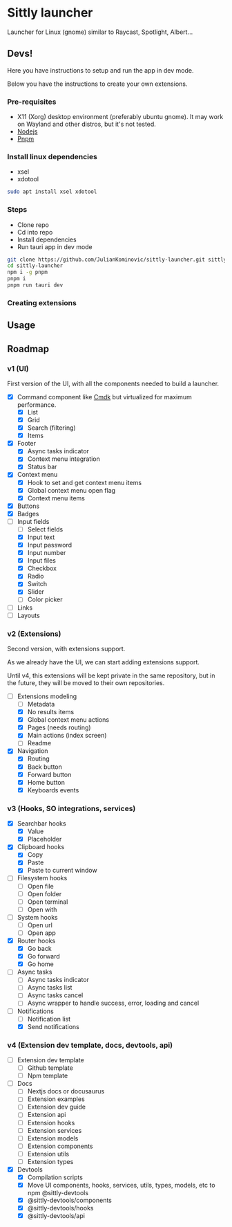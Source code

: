 # Sittly launcher

Launcher for Linux (gnome) similar to Raycast, Spotlight, Albert...

## Devs!

Here you have instructions to setup and run the app in dev mode.

Below you have the instructions to create your own extensions.

### Pre-requisites

- X11 (Xorg) desktop environment (preferably ubuntu gnome). It may work on Wayland and other distros, but it's not tested.
- [Nodejs](https://nodejs.org/en/)
- [Pnpm](https://pnpm.io/)

### Install linux dependencies

- xsel
- xdotool

```bash
sudo apt install xsel xdotool
```

### Steps

- Clone repo
- Cd into repo
- Install dependencies
- Run tauri app in dev mode

```bash
git clone https://github.com/JulianKominovic/sittly-launcher.git sittly-launcher
cd sittly-launcher
npm i -g pnpm
pnpm i
pnpm run tauri dev
```

### Creating extensions

## Usage

## Roadmap

### v1 (UI)

First version of the UI, with all the components needed to build a launcher.

- [x] Command component like [Cmdk](https://cmdk.paco.me/) but virtualized for maximum performance.
  - [x] List
  - [x] Grid
  - [x] Search (filtering)
  - [x] Items
- [x] Footer
  - [x] Async tasks indicator
  - [x] Context menu integration
  - [x] Status bar
- [x] Context menu
  - [x] Hook to set and get context menu items
  - [x] Global context menu open flag
  - [x] Context menu items
- [x] Buttons
- [x] Badges
- [ ] Input fields
  - [ ] Select fields
  - [x] Input text
  - [x] Input password
  - [x] Input number
  - [x] Input files
  - [x] Checkbox
  - [x] Radio
  - [x] Switch
  - [x] Slider
  - [ ] Color picker
- [ ] Links
- [ ] Layouts

### v2 (Extensions)

Second version, with extensions support.

As we already have the UI, we can start adding extensions support.

Until v4, this extensions will be kept private in the same repository, but in the future, they will be moved to their own repositories.

- [ ] Extensions modeling
  - [ ] Metadata
  - [x] No results items
  - [x] Global context menu actions
  - [x] Pages (needs routing)
  - [x] Main actions (index screen)
  - [ ] Readme
- [x] Navigation
  - [x] Routing
  - [x] Back button
  - [x] Forward button
  - [x] Home button
  - [x] Keyboards events

### v3 (Hooks, SO integrations, services)

- [x] Searchbar hooks
  - [x] Value
  - [x] Placeholder
- [x] Clipboard hooks
  - [x] Copy
  - [x] Paste
  - [x] Paste to current window
- [ ] Filesystem hooks
  - [ ] Open file
  - [ ] Open folder
  - [ ] Open terminal
  - [ ] Open with
- [ ] System hooks
  - [ ] Open url
  - [ ] Open app
- [x] Router hooks
  - [x] Go back
  - [x] Go forward
  - [x] Go home
- [ ] Async tasks
  - [ ] Async tasks indicator
  - [ ] Async tasks list
  - [ ] Async tasks cancel
  - [ ] Async wrapper to handle success, error, loading and cancel
- [ ] Notifications
  - [ ] Notification list
  - [x] Send notifications

### v4 (Extension dev template, docs, devtools, api)

- [ ] Extension dev template
  - [ ] Github template
  - [ ] Npm template
- [ ] Docs
  - [ ] Nextjs docs or docusaurus
  - [ ] Extension examples
  - [ ] Extension dev guide
  - [ ] Extension api
  - [ ] Extension hooks
  - [ ] Extension services
  - [ ] Extension models
  - [ ] Extension components
  - [ ] Extension utils
  - [ ] Extension types
- [x] Devtools
  - [x] Compilation scripts
  - [x] Move UI components, hooks, services, utils, types, models, etc to npm @sittly-devtools
  - [x] @sittly-devtools/components
  - [x] @sittly-devtools/hooks
  - [x] @sittly-devtools/api
